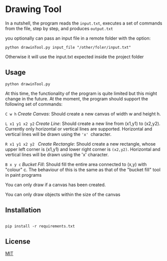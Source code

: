 # Drawing Tool

In a nutshell, the program reads the `input.txt`, executes a set of commands from the file, step by step, and produces 
`output.txt`

you optionally can pass an input file in a remote folder with the option:

```
python drawinTool.py input_file "/other/foler/input.txt"
```

Otherwise it will use the input.txt expected inside the project folder

## Usage

```
python drawinTool.py
```

At this time, the functionality of the program is quite limited but this might change in the future.
At the moment, the program should support the following set of commands:

`C w h` _Create Canvas_: Should create a new canvas of width w and height h.

`L x1 y1 x2 y2` _Create Line_: Should create a new line from (x1,y1) to (x2,y2). Currently
only horizontal or vertical lines are supported. Horizontal and vertical
lines will be drawn using the `'x' `character.

`R x1 y1 x2 y2 ` _Create Rectangle_: Should create a new rectangle, whose upper left
corner is (x1,y1) and lower right corner is `(x2,y2)`. Horizontal and vertical
lines will be drawn using the 'x' character.

`B x y c` _Bucket Fill_: Should fill the entire area connected to (x,y) with "colour" c.
The behaviour of this is the same as that of the "bucket fill" tool in paint
programs

You can only draw if a canvas has been created.

You can only draw objects within the size of the canvas

## Installation

```cd drawingTool

pip install -r requirements.txt
```

## License
[MIT](https://choosealicense.com/licenses/mit/)